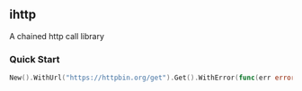 ## ihttp
A chained http call library

### Quick Start

```go
New().WithUrl("https://httpbin.org/get").Get().WithError(func(err error) { panic(err) }).ToString()
```

